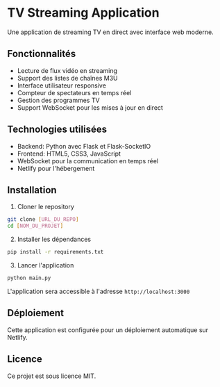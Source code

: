 # TV Streaming Application

Une application de streaming TV en direct avec interface web moderne.

## Fonctionnalités

- Lecture de flux vidéo en streaming
- Support des listes de chaînes M3U
- Interface utilisateur responsive
- Compteur de spectateurs en temps réel
- Gestion des programmes TV
- Support WebSocket pour les mises à jour en direct

## Technologies utilisées

- Backend: Python avec Flask et Flask-SocketIO
- Frontend: HTML5, CSS3, JavaScript
- WebSocket pour la communication en temps réel
- Netlify pour l'hébergement

## Installation

1. Cloner le repository
```bash
git clone [URL_DU_REPO]
cd [NOM_DU_PROJET]
```

2. Installer les dépendances
```bash
pip install -r requirements.txt
```

3. Lancer l'application
```bash
python main.py
```

L'application sera accessible à l'adresse `http://localhost:3000`

## Déploiement

Cette application est configurée pour un déploiement automatique sur Netlify.

## Licence

Ce projet est sous licence MIT.
